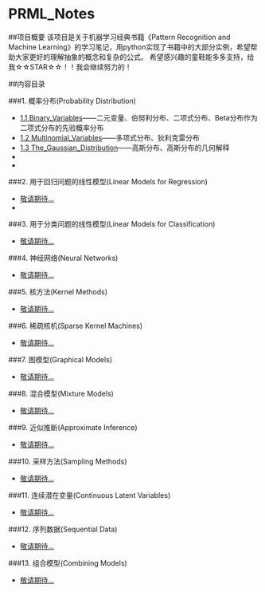 # PRML_Notes

##项目概要
该项目是关于机器学习经典书籍《Pattern Recognition and Machine Learning》的学习笔记，用python实现了书籍中的大部分实例，希望帮助大家更好的理解抽象的概念和复杂的公式。
希望感兴趣的童鞋能多多支持，给我☆☆STAR☆☆！！我会继续努力的！

##内容目录

###1. 概率分布(Probability Distribution)
* [1.1 Binary_Variables](http://nbviewer.ipython.org/github/jasonding1354/PRML_Notes/blob/master/1.PROBABILITY_DISTRIBUTIONS/1.1%20Binary_Variables.ipynb)——二元变量、伯努利分布、二项式分布、Beta分布作为二项式分布的先验概率分布
* [1.2 Multinomial_Variables](http://nbviewer.ipython.org/github/jasonding1354/PRML_Notes/blob/master/1.PROBABILITY_DISTRIBUTIONS/1.2%20Multinomial_Variables.ipynb)——多项式分布、狄利克雷分布
* [1.3 The_Gaussian_Distribution](http://nbviewer.ipython.org/github/jasonding1354/PRML_Notes/blob/master/1.PROBABILITY_DISTRIBUTIONS/1.3%20The_Gaussian_Distribution.ipynb)——高斯分布、高斯分布的几何解释
* []()
* []()

###2. 用于回归问题的线性模型(Linear Models for Regression)
* [敬请期待...]()
* []()

###3. 用于分类问题的线性模型(Linear Models for Classification)
* [敬请期待...]()


###4. 神经网络(Neural Networks)
* [敬请期待...]()


###5. 核方法(Kernel Methods)
* [敬请期待...]()


###6. 稀疏核机(Sparse Kernel Machines)
* [敬请期待...]()


###7. 图模型(Graphical Models)
* [敬请期待...]()

###8. 混合模型(Mixture Models)
* [敬请期待...]()

###9. 近似推断(Approximate Inference)
* [敬请期待...]()

###10. 采样方法(Sampling Methods)
* [敬请期待...]()

###11. 连续潜在变量(Continuous Latent Variables)
* [敬请期待...]()

###12. 序列数据(Sequential Data)
* [敬请期待...]()

###13. 组合模型(Combining Models)
* [敬请期待...]()